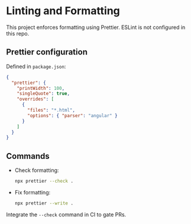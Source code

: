# Linting and Formatting

This project enforces formatting using Prettier. ESLint is not configured in this repo.

## Prettier configuration

Defined in `package.json`:

```json
{
  "prettier": {
    "printWidth": 100,
    "singleQuote": true,
    "overrides": [
      {
        "files": "*.html",
        "options": { "parser": "angular" }
      }
    ]
  }
}
```

## Commands

- Check formatting:
  ```bash
  npx prettier --check .
  ```
- Fix formatting:
  ```bash
  npx prettier --write .
  ```

Integrate the `--check` command in CI to gate PRs.
